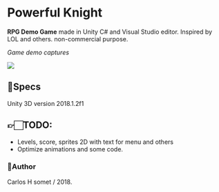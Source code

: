 # Powerful Knight

**RPG Demo Game** made in Unity C# and Visual Studio editor. Inspired by LOL and others.
non-commercial purpose.

*Game demo captures*

<img src="/ARMeter/demo/demo1.png?raw=true">


## 📝Specs 
Unity 3D version 2018.1.2f1

## 👉🏻TODO:
- Levels, score, sprites 2D with text for menu and others
- Optimize animations and some code.


### 👤Author
Carlos H somet / 2018.
